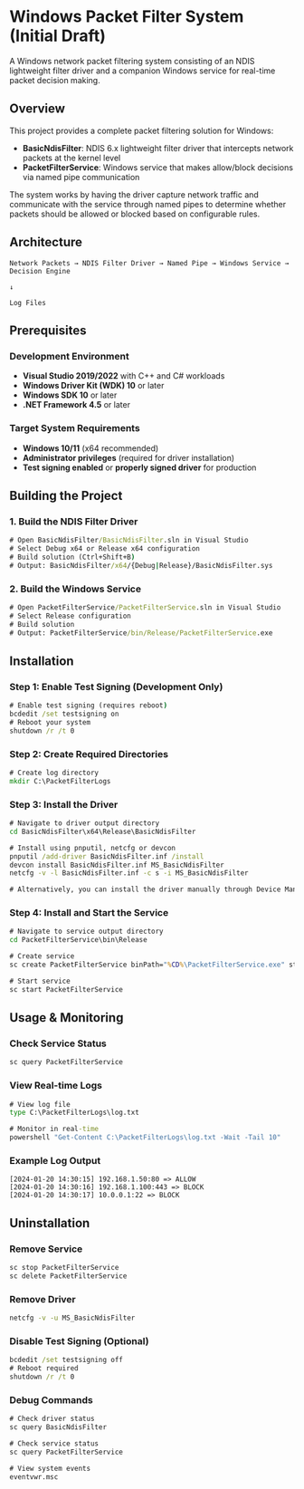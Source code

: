 ﻿# Windows Packet Filter System (Initial Draft)

A Windows network packet filtering system consisting of an NDIS lightweight filter driver and a companion Windows service for real-time packet decision making.

## Overview

This project provides a complete packet filtering solution for Windows:

- **BasicNdisFilter**: NDIS 6.x lightweight filter driver that intercepts network packets at the kernel level
- **PacketFilterService**: Windows service that makes allow/block decisions via named pipe communication

The system works by having the driver capture network traffic and communicate with the service through named pipes to determine whether packets should be allowed or blocked based on configurable rules.

## Architecture

```
Network Packets → NDIS Filter Driver → Named Pipe → Windows Service → Decision Engine
                                                                           ↓
                                                                      Log Files
```

## Prerequisites

### Development Environment

- **Visual Studio 2019/2022** with C++ and C# workloads
- **Windows Driver Kit (WDK) 10** or later
- **Windows SDK 10** or later
- **.NET Framework 4.5** or later

### Target System Requirements

- **Windows 10/11** (x64 recommended)
- **Administrator privileges** (required for driver installation)
- **Test signing enabled** or **properly signed driver** for production

## Building the Project

### 1. Build the NDIS Filter Driver

```cmd
# Open BasicNdisFilter/BasicNdisFilter.sln in Visual Studio
# Select Debug x64 or Release x64 configuration
# Build solution (Ctrl+Shift+B)
# Output: BasicNdisFilter/x64/{Debug|Release}/BasicNdisFilter.sys
```

### 2. Build the Windows Service

```cmd
# Open PacketFilterService/PacketFilterService.sln in Visual Studio
# Select Release configuration
# Build solution
# Output: PacketFilterService/bin/Release/PacketFilterService.exe
```

## Installation

### Step 1: Enable Test Signing (Development Only)

```cmd
# Enable test signing (requires reboot)
bcdedit /set testsigning on
# Reboot your system
shutdown /r /t 0
```

### Step 2: Create Required Directories

```cmd
# Create log directory
mkdir C:\PacketFilterLogs
```

### Step 3: Install the Driver

```cmd
# Navigate to driver output directory
cd BasicNdisFilter\x64\Release\BasicNdisFilter

# Install using pnputil, netcfg or devcon
pnputil /add-driver BasicNdisFilter.inf /install
devcon install BasicNdisFilter.inf MS_BasicNdisFilter
netcfg -v -l BasicNdisFilter.inf -c s -i MS_BasicNdisFilter

# Alternatively, you can install the driver manually through Device Manager as described [here](https://learn.microsoft.com/en-us/samples/microsoft/windows-driver-samples/ndis-60-filter-driver/) in Manual deployment
```

### Step 4: Install and Start the Service

```cmd
# Navigate to service output directory
cd PacketFilterService\bin\Release

# Create service
sc create PacketFilterService binPath="%CD%\PacketFilterService.exe" start=auto

# Start service
sc start PacketFilterService
```

## Usage & Monitoring

### Check Service Status

```cmd
sc query PacketFilterService
```

### View Real-time Logs

```cmd
# View log file
type C:\PacketFilterLogs\log.txt

# Monitor in real-time
powershell "Get-Content C:\PacketFilterLogs\log.txt -Wait -Tail 10"
```

### Example Log Output

```
[2024-01-20 14:30:15] 192.168.1.50:80 => ALLOW
[2024-01-20 14:30:16] 192.168.1.100:443 => BLOCK
[2024-01-20 14:30:17] 10.0.0.1:22 => BLOCK
```

## Uninstallation

### Remove Service

```cmd
sc stop PacketFilterService
sc delete PacketFilterService
```

### Remove Driver

```cmd
netcfg -v -u MS_BasicNdisFilter
```

### Disable Test Signing (Optional)

```cmd
bcdedit /set testsigning off
# Reboot required
shutdown /r /t 0
```

### Debug Commands

```cmd
# Check driver status
sc query BasicNdisFilter

# Check service status  
sc query PacketFilterService

# View system events
eventvwr.msc
```
